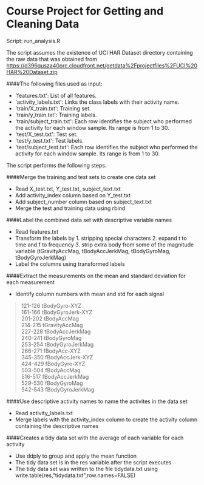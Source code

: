 Course Project for Getting and Cleaning Data
=============================================

Script: run_analysis.R

The script assumes the existence of UCI HAR Dataset directory containing the raw data that was obtained from  
https://d396qusza40orc.cloudfront.net/getdata%2Fprojectfiles%2FUCI%20HAR%20Dataset.zip 

####The following files used as input:
* 'features.txt': List of all features.
* 'activity_labels.txt': Links the class labels with their activity name.
* 'train/X_train.txt': Training set.
* 'train/y_train.txt': Training labels.
* 'train/subject_train.txt': Each row identifies the subject who performed the activity for each window sample. Its range is from 1 to 30. 
* 'test/X_test.txt': Test set.
* 'test/y_test.txt': Test labels.
* 'test/subject_test.txt': Each row identifies the subject who performed the activity for each window sample. Its range is from 1 to 30. 

The script performs the following steps.

####Merge the training and test sets to create one data set
* Read X_test.txt, Y_test.txt, subject_text.txt
* Add activity_index column based on Y_test.txt 
* Add subject_number column based on subject_text.txt
* Merge the test and training data using rbind

####Label the combined data set with descriptive variable names
* Read features.txt
* Transform the labels by 1. stripping special characters 2. expand t to time and f to frequency 3. strip extra body from some of the magnitude variable (tGravityAccMag, tBodyAccJerkMag, tBodyGyroMag, tBodyGyroJerkMag)
* Label the columns using transformed labels

####Extract the measurements on the mean and standard deviation for each measurement
* Identify column numbers with mean and std for each signal  
>121-126 tBodyGyro-XYZ  
>161-166 tBodyGyroJerk-XYZ  
>201-202 tBodyAccMag  
>214-215 tGravityAccMag  
>227-228 tBodyAccJerkMag  
>240-241 tBodyGyroMag  
>253-254 tBodyGyroJerkMag  
>266-271 fBodyAcc-XYZ  
>345-350 fBodyAccJerk-XYZ  
>424-429 fBodyGyro-XYZ  
>503-504 fBodyAccMag  
>516-517 fBodyAccJerkMag  
>529-530 fBodyGyroMag  
>542-543 fBodyGyroJerkMag  

####Use descriptive activity names to name the activites in the data set
* Read activity_labels.txt
* Merge labels with the activity_index column to create the activity column containing the descriptive names
 

####Creates a tidy data set with the average of each variable for each activity
* Use ddply to group and apply the mean function
* The tidy data set is in the res variable after the script executes
* The tidy data set was written to the file tidydata.txt using write.table(res,"tidydata.txt",row.names=FALSE)

